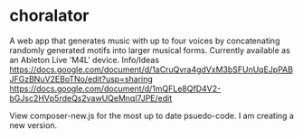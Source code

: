 # choralator
A web app that generates music with up to four voices by concatenating randomly generated motifs into larger musical forms. Currently available as an Ableton Live 'M4L' device.
Info/Ideas https://docs.google.com/document/d/1aCruQvra4gdVxM3bSFUnUqEJpPABJFGzBNuV2EBoTNo/edit?usp=sharing
https://docs.google.com/document/d/1mQFLe8QfD4V2-bGJsc2HVp5rdeQs2vawUQeMnql7JPE/edit


View composer-new.js for the most up to date psuedo-code. I am creating a new version.

